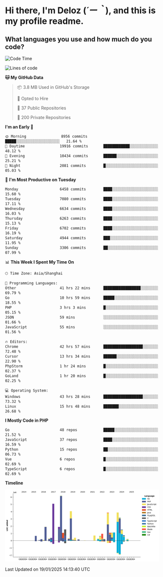# **Hi there, I'm Deloz (*´ー｀*), and this is my profile readme.**

## **What languages you use and how much do you code?**

<!--START_SECTION:waka-->
![Code Time](http://img.shields.io/badge/Code%20Time-5%2C544%20hrs%2055%20mins-blue)

![Lines of code](https://img.shields.io/badge/From%20Hello%20World%20I%27ve%20Written-43.9%20million%20lines%20of%20code-blue)

**🐱 My GitHub Data** 

> 📦 3.8 MB Used in GitHub's Storage 
 > 
> 💼 Opted to Hire
 > 
> 📜 37 Public Repositories 
 > 
> 🔑 200 Private Repositories 
 > 
**I'm an Early 🐤** 

```text
🌞 Morning                8956 commits        █████░░░░░░░░░░░░░░░░░░░░   21.64 % 
🌆 Daytime                19916 commits       ████████████░░░░░░░░░░░░░   48.12 % 
🌃 Evening                10434 commits       ██████░░░░░░░░░░░░░░░░░░░   25.21 % 
🌙 Night                  2081 commits        █░░░░░░░░░░░░░░░░░░░░░░░░   05.03 % 
```
📅 **I'm Most Productive on Tuesday** 

```text
Monday                   6458 commits        ████░░░░░░░░░░░░░░░░░░░░░   15.60 % 
Tuesday                  7080 commits        ████░░░░░░░░░░░░░░░░░░░░░   17.11 % 
Wednesday                6634 commits        ████░░░░░░░░░░░░░░░░░░░░░   16.03 % 
Thursday                 6263 commits        ████░░░░░░░░░░░░░░░░░░░░░   15.13 % 
Friday                   6702 commits        ████░░░░░░░░░░░░░░░░░░░░░   16.19 % 
Saturday                 4944 commits        ███░░░░░░░░░░░░░░░░░░░░░░   11.95 % 
Sunday                   3306 commits        ██░░░░░░░░░░░░░░░░░░░░░░░   07.99 % 
```


📊 **This Week I Spent My Time On** 

```text
🕑︎ Time Zone: Asia/Shanghai

💬 Programming Languages: 
Other                    41 hrs 22 mins      █████████████████░░░░░░░░   69.79 % 
Go                       10 hrs 59 mins      █████░░░░░░░░░░░░░░░░░░░░   18.55 % 
PHP                      3 hrs 3 mins        █░░░░░░░░░░░░░░░░░░░░░░░░   05.15 % 
JSON                     59 mins             ░░░░░░░░░░░░░░░░░░░░░░░░░   01.66 % 
JavaScript               55 mins             ░░░░░░░░░░░░░░░░░░░░░░░░░   01.56 % 

🔥 Editors: 
Chrome                   42 hrs 57 mins      ██████████████████░░░░░░░   72.48 % 
Cursor                   13 hrs 34 mins      ██████░░░░░░░░░░░░░░░░░░░   22.90 % 
PhpStorm                 1 hr 24 mins        █░░░░░░░░░░░░░░░░░░░░░░░░   02.37 % 
GoLand                   1 hr 20 mins        █░░░░░░░░░░░░░░░░░░░░░░░░   02.25 % 

💻 Operating System: 
Windows                  43 hrs 28 mins      ██████████████████░░░░░░░   73.32 % 
Linux                    15 hrs 48 mins      ███████░░░░░░░░░░░░░░░░░░   26.68 % 
```

**I Mostly Code in PHP** 

```text
Go                       48 repos            █████░░░░░░░░░░░░░░░░░░░░   21.52 % 
JavaScript               37 repos            ████░░░░░░░░░░░░░░░░░░░░░   16.59 % 
Python                   15 repos            ██░░░░░░░░░░░░░░░░░░░░░░░   06.73 % 
Vue                      6 repos             █░░░░░░░░░░░░░░░░░░░░░░░░   02.69 % 
TypeScript               6 repos             █░░░░░░░░░░░░░░░░░░░░░░░░   02.69 % 
```



**Timeline**

![Lines of Code chart](https://raw.githubusercontent.com/deloz/deloz/main/assets/bar_graph.png)


 Last Updated on 19/01/2025 14:13:40 UTC
<!--END_SECTION:waka-->
